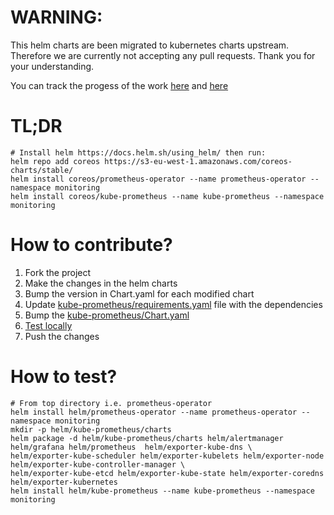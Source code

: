 # WARNING: 
This helm charts are been migrated to kubernetes charts upstream. Therefore we are currently not accepting any pull requests. Thank you for your understanding. 

You can track the progess of the work [here](https://github.com/zhonglin6666/prometheus-operator/issues/592) and [here](https://github.com/helm/charts/pull/6765)

# TL;DR

```
# Install helm https://docs.helm.sh/using_helm/ then run:
helm repo add coreos https://s3-eu-west-1.amazonaws.com/coreos-charts/stable/
helm install coreos/prometheus-operator --name prometheus-operator --namespace monitoring
helm install coreos/kube-prometheus --name kube-prometheus --namespace monitoring
````

# How to contribute?

1. Fork the project
2. Make	 the changes in the helm charts
3. Bump the version in Chart.yaml for each modified chart
4. Update [kube-prometheus/requirements.yaml](kube-prometheus/requirements.yaml) file with the dependencies
5. Bump the [kube-prometheus/Chart.yaml](kube-prometheus/Chart.yaml)
6. [Test locally](#how-to-test)
7. Push the changes

# How to test?


```
# From top directory i.e. prometheus-operator
helm install helm/prometheus-operator --name prometheus-operator --namespace monitoring
mkdir -p helm/kube-prometheus/charts
helm package -d helm/kube-prometheus/charts helm/alertmanager helm/grafana helm/prometheus  helm/exporter-kube-dns \
helm/exporter-kube-scheduler helm/exporter-kubelets helm/exporter-node helm/exporter-kube-controller-manager \
helm/exporter-kube-etcd helm/exporter-kube-state helm/exporter-coredns helm/exporter-kubernetes
helm install helm/kube-prometheus --name kube-prometheus --namespace monitoring

```
